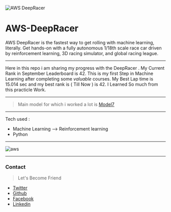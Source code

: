 
![AWS DeepRacer](https://media.giphy.com/media/Y087U54xBmbgve0G5h/giphy.gif)

# AWS-DeepRacer
AWS DeepRacer is the fastest way to get rolling with machine learning, literally. Get hands-on with a fully autonomous 1/18th scale race car driven by reinforcement learning, 3D racing simulator, and global racing league. 

***

Here in this repo i am sharing my progress with the DeepRacer . My Current Rank in September Leaderboard is 42. This is my first Step in Machine Learning after completing some *valuable* courses. My Best Lap time is 15.014 sec and my best rank is ( Till Now ) is 42.
I Learned So much from this practicle Work. 

***

> Main model for which i worked a lot is [Model7]()

***

Tech used :

- Machine Learning --> Reinforcement learning
- Python 

***

![aws](https://user-images.githubusercontent.com/34159717/64080396-5d011180-cd11-11e9-8320-99a5619af9ce.png)

***
### Contact
> Let's Become Friend 
- [Twitter](https://twitter.com/varshney_vidit)
- [Github](https://github.com/viditvarshney)
- [Facebook](https://www.facebook.com/vidit.varshney222)
- [Linkedin](https://www.linkedin.com/in/vidit-varshney/)
